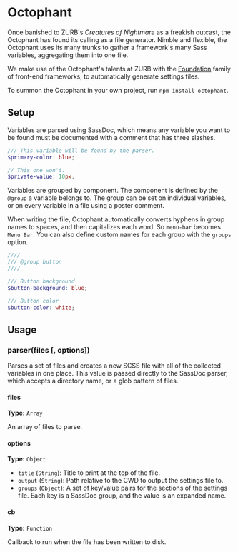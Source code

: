 # Octophant

Once banished to ZURB's *Creatures of Nightmare* as a freakish outcast, the Octophant has found its calling as a file generator. Nimble and flexible, the Octophant uses its many trunks to gather a framework's many Sass variables, aggregating them into one file.

We make use of the Octophant's talents at ZURB with the [Foundation](http://foundation.zurb.com) family of front-end frameworks, to automatically generate settings files.

To summon the Octophant in your own project, run `npm install octophant`.

## Setup

Variables are parsed using SassDoc, which means any variable you want to be found must be documented with a comment that has three slashes.

```scss
/// This variable will be found by the parser.
$primary-color: blue;

// This one won't.
$private-value: 10px;
```

Variables are grouped by component. The component is defined by the `@group` a variable belongs to. The group can be set on individual variables, or on every variable in a file using a poster comment.

When writing the file, Octophant automatically converts hyphens in group names to spaces, and then capitalizes each word. So `menu-bar` becomes `Menu Bar`. You can also define custom names for each group with the `groups` option.

```scss
////
/// @group button
////

/// Button background
$button-background: blue;

/// Button color
$button-color: white;
``` 

## Usage

### parser(files [, options])

Parses a set of files and creates a new SCSS file with all of the collected variables in one place. This value is passed directly to the SassDoc parser, which accepts a directory name, or a glob pattern of files.

#### files

**Type:** `Array`

An array of files to parse.

#### options

**Type:** `Object`

- `title` (`String`): Title to print at the top of the file.
- `output` (`String`): Path relative to the CWD to output the settings file to.
- `groups` (`Object`): A set of key/value pairs for the sections of the settings file. Each key is a SassDoc group, and the value is an expanded name.

#### cb

**Type:** `Function`

Callback to run when the file has been written to disk.
